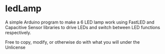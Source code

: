 # ledLamp
A simple Arduino program to make a 6 LED lamp work using FastLED and Capacitive Sensor libraries to drive LEDs and switch between LED functions respectively.

Free to copy, modify, or otherwise do with what you will under the Unlicense
